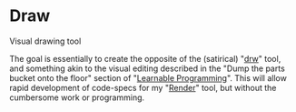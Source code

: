 # Draw
Visual drawing tool

The goal is essentially to create the opposite of the (satirical) "[drw](https://programmingmadecomplicated.wordpress.com/2017/10/29/introducing-drw-a-useful-tool-to-solve-a-practical-problem/)" tool, and something akin to the visual editing described in the "Dump the parts bucket onto the floor" section of "[Learnable Programming](http://worrydream.com/LearnableProgramming/)". This will allow rapid development of code-specs for my "[Render](https://github.com/d-cook/Render)" tool, but without the cumbersome work or programming.
